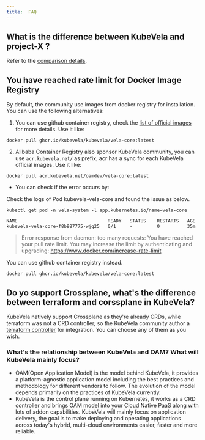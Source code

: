 ```yaml
---
title:  FAQ
---
```


## What is the difference between KubeVela and project-X ?

Refer to the [comparison details](https://kubevela.io/docs/#kubevela-vs-other-software).

## You have reached rate limit for Docker Image Registry 

By default, the community use images from docker registry for installation. You can use the following alternatives:

1. You can use github container registry, check the [list of official images](https://github.com/orgs/kubevela/packages) for more details. Use it like:

```
docker pull ghcr.io/kubevela/kubevela/vela-core:latest
```

2. Alibaba Container Registry also sponsor KubeVela community, you can use `acr.kubevela.net/` as prefix, acr has a sync for each KubeVela official images. Use it like:

```
docker pull acr.kubevela.net/oamdev/vela-core:latest
```

* You can check if the error occurs by:

Check the logs of Pod kubevela-vela-core and found the issue as below.

```
kubectl get pod -n vela-system -l app.kubernetes.io/name=vela-core
```
```console
NAME                                 READY   STATUS    RESTARTS   AGE
kubevela-vela-core-f8b987775-wjg25   0/1     -         0          35m
```

>Error response from daemon: too many requests: You have reached your pull rate limit. You may increase the limit by 
>authenticating and upgrading: https://www.docker.com/increase-rate-limit
 
You can use github container registry instead.

```
docker pull ghcr.io/kubevela/kubevela/vela-core:latest
```

## Do yo support Crossplane, what's the difference between terraform and corssplane in KubeVela?

KubeVela natively support Crossplane as they're already CRDs, while terraform was not a CRD controller, so the KubeVela community author a [terraform controller](https://github.com/kubevela/terraform-controller) for integration. You can choose any of them as you wish. 


### What's the relationship between KubeVela and OAM? What will KubeVela mainly focus?

* OAM(Open Application Model) is the model behind KubeVela, it provides a platform-agnostic application model including the best practices and methodology for different vendors to follow. The evolution of the model depends primarily on the practices of KubeVela currently.
* KubeVela is the control plane running on Kubernetes, it works as a CRD controller and brings OAM model into your Cloud Native PaaS along with lots of addon capabilities. KubeVela will mainly focus on application delivery, the goal is to make deploying and operating applications across today's hybrid, multi-cloud environments easier, faster and more reliable.

